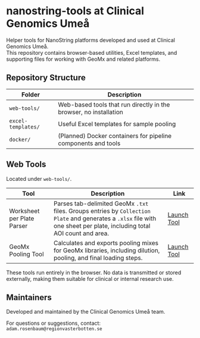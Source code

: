 # nanostring-tools at Clinical Genomics Umeå

Helper tools for NanoString platforms developed and used at Clinical Genomics Umeå.  
This repository contains browser-based utilities, Excel templates, and supporting files for working with GeoMx and related platforms.

## Repository Structure

| Folder           | Description                                                       |
|------------------|-------------------------------------------------------------------|
| `web-tools/`     | Web-based tools that run directly in the browser, no installation |
| `excel-templates/` | Useful Excel templates for sample pooling     |
| `docker/`        | (Planned) Docker containers for pipeline components and tools      |

## Web Tools

Located under `web-tools/`.

| Tool | Description | Link |
|------|-------------|------|
| Worksheet per Plate Parser | Parses tab-delimited GeoMx `.txt` files. Groups entries by `Collection Plate` and generates a `.xlsx` file with one sheet per plate, including total AOI count and area. | [Launch Tool](https://clinical-genomics-umea.github.io/nanostring-tools/) |
| GeoMx Pooling Tool | Calculates and exports pooling mixes for GeoMx libraries, including dilution, pooling, and final loading steps. | [Launch Tool](https://clinical-genomics-umea.github.io/nanostring-tools/) |

These tools run entirely in the browser. No data is transmitted or stored externally, making them suitable for clinical or internal research use.


## Maintainers

Developed and maintained by the Clinical Genomics Umeå team.

For questions or suggestions, contact:
`adam.rosenbaum@regionvasterbotten.se`